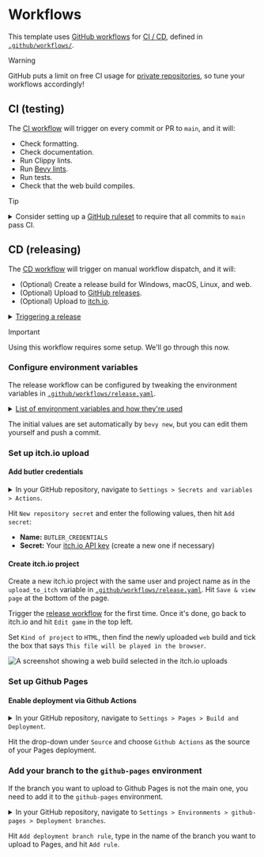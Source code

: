 # Workflows

This template uses [GitHub workflows](https://docs.github.com/en/actions/using-workflows) for [CI / CD](https://www.redhat.com/en/topics/devops/what-is-ci-cd), defined in [`.github/workflows/`](../.github/workflows).

> [!WARNING]
> GitHub puts a limit on free CI usage for [private repositories](https://docs.github.com/en/actions/using-github-hosted-runners/using-github-hosted-runners/about-github-hosted-runners#standard-github-hosted-runners-for--private-repositories), so tune your workflows accordingly!

## CI (testing)

The [CI workflow](.github/workflows/ci.yaml) will trigger on every commit or PR to `main`, and it will:

- Check formatting.
- Check documentation.
- Run Clippy lints.
- Run [Bevy lints](https://thebevyflock.github.io/bevy_cli/bevy_lint/).
- Run tests.
- Check that the web build compiles.

> [!TIP]
> <details>
>   <summary>Consider setting up a <a href="https://docs.github.com/en/repositories/configuring-branches-and-merges-in-your-repository/managing-rulesets/about-rulesets">GitHub ruleset</a> to require that all commits to <code>main</code> pass CI.</summary>
>
>   <img src="img/workflow-ruleset.png" alt="A screenshot showing a GitHub ruleset with status checks enabled" width="100%">
> </details>

## CD (releasing)

The [CD workflow](../.github/workflows/release.yaml) will trigger on manual workflow dispatch, and it will:

- (Optional) Create a release build for Windows, macOS, Linux, and web.
- (Optional) Upload to [GitHub releases](https://docs.github.com/en/repositories/releasing-projects-on-github).
- (Optional) Upload to [itch.io](https://itch.io).

<details>
  <summary><ins>Triggering a release</ins></summary>

  In your GitHub repository, navigate to `Actions > Release > Run workflow`:

  ![A screenshot showing a manually triggered workflow on GitHub Actions](./img/workflow-dispatch-release.png)

  Enter a version number in the format `v1.2.3`, then hit the green `Run workflow` button.
</details>

> [!IMPORTANT]
> Using this workflow requires some setup. We'll go through this now.

### Configure environment variables

The release workflow can be configured by tweaking the environment variables in [`.github/workflows/release.yaml`](../.github/workflows/release.yaml).

<details>
  <summary><ins>List of environment variables and how they're used</ins></summary>

  ```yaml
  # The base filename of the binary produced by `cargo build`.
  cargo_build_binary_name: bevy_new_2d

  # The path to the assets directory.
  assets_path: assets

  # The itch.io project to upload to in the format `user-name/project-name`.
  # There will be no upload to itch.io if this is commented out.
  itch_page: the-bevy-flock/bevy-new-2d

  # The ID of the app produced by this workflow.
  # Applies to macOS releases.
  # Must contain only A-Z, a-z, 0-9, hyphen, and period: <https://developer.apple.com/documentation/bundleresources/information_property_list/cfbundleidentifier>.
  app_id: the-bevy-flock.bevy-new-2d

  # The base filename of the binary in the package produced by this workflow.
  # Applies to Windows, macOS, and Linux releases.
  # Defaults to `cargo_build_binary_name` if commented out.
  app_binary_name: bevy_new_2d

  # The name of the `.zip` or `.dmg` file produced by this workflow.
  # Defaults to `app_binary_name` if commented out.
  app_package_name: bevy-new-2d

  # The display name of the app produced by this workflow.
  # Applies to macOS releases.
  # Defaults to `app_package_name` if commented out.
  app_display_name: Bevy New 2D

  # The short display name of the app produced by this workflow.
  # Applies to macOS releases.
  # Must be 15 or fewer characters: <https://developer.apple.com/documentation/bundleresources/information_property_list/cfbundlename>.
  # Defaults to `app_display_name` if commented out.
  app_short_name: Bevy New 2D

  # Before enabling LFS, please take a look at GitHub's documentation for costs and quota limits:
  # <https://docs.github.com/en/repositories/working-with-files/managing-large-files/about-storage-and-bandwidth-usage>
  git_lfs: false

  # Enabling this only helps with consecutive releases to the same version (and takes up cache storage space).
  # See: <https://github.com/orgs/community/discussions/27059>.
  use_github_cache: false
  ```
</details>

The initial values are set automatically by `bevy new`, but you can edit them yourself and push a commit.

### Set up itch.io upload

#### Add butler credentials

<details>
  <summary>In your GitHub repository, navigate to <code>Settings > Secrets and variables > Actions</code>.</summary>

  ![A screenshot showing where to add secrets in the GitHub Actions settings](./img/workflow-secrets.png)
</details>

Hit `New repository secret` and enter the following values, then hit `Add secret`:

- **Name:** `BUTLER_CREDENTIALS`
- **Secret:** Your [itch.io API key](https://itch.io/user/settings/api-keys) (create a new one if necessary)

#### Create itch.io project

Create a new itch.io project with the same user and project name as in the `upload_to_itch` variable in [`.github/workflows/release.yaml`](../.github/workflows/release.yaml).
Hit `Save & view page` at the bottom of the page.

Trigger the [release workflow](#cd-releasing) for the first time. Once it's done, go back to itch.io and hit `Edit game` in the top left.

Set `Kind of project` to `HTML`, then find the newly uploaded `web` build and tick the box that says `This file will be played in the browser`.

![A screenshot showing a web build selected in the itch.io uploads](img/workflow-itch-release.png)

### Set up Github Pages

#### Enable deployment via Github Actions

<details>
  <summary>In your GitHub repository, navigate to <code>Settings > Pages > Build and Deployment</code>.</summary>

  ![A screenshot showing where to enable Pages deployment via Github Actions](./img/enable_github_pages.png)
</details>
  
Hit the drop-down under `Source` and choose `Github Actions` as the source of your Pages deployment.

### Add your branch to the `github-pages` environment

If the branch you want to upload to Github Pages is not the main one, you need to add it to the `github-pages` environment.

<details>
  <summary>In your GitHub repository, navigate to <code>Settings > Environments > github-pages > Deployment branches</code>.</summary>

  ![A screenshot showing where to add a branch to the github-pages environment](./img/add_branch_to_github_pages_environment.png)
</details>

Hit `Add deployment branch rule`, type in the name of the branch you want to upload to Pages, and hit `Add rule`.
